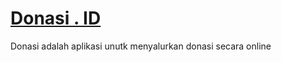 # [Donasi . ID](https://github.com/Snsafaah1/Donasi-Peduli)

Donasi adalah aplikasi unutk menyalurkan donasi secara online